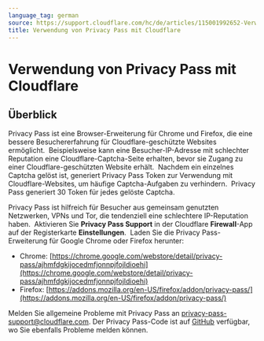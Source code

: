 ```yaml
---
language_tag: german
source: https://support.cloudflare.com/hc/de/articles/115001992652-Verwendung-von-Privacy-Pass-mit-Cloudflare
title: Verwendung von Privacy Pass mit Cloudflare 
---
```


# Verwendung von Privacy Pass mit Cloudflare 



## Überblick

Privacy Pass ist eine Browser-Erweiterung für Chrome und Firefox, die eine bessere Besuchererfahrung für Cloudflare-geschützte Websites ermöglicht.  Beispielsweise kann eine Besucher-IP-Adresse mit schlechter Reputation eine Cloudflare-Captcha-Seite erhalten, bevor sie Zugang zu einer Cloudflare-geschützten Website erhält.  Nachdem ein einzelnes Captcha gelöst ist, generiert Privacy Pass Token zur Verwendung mit Cloudflare-Websites, um häufige Captcha-Aufgaben zu verhindern.  Privacy Pass generiert 30 Token für jedes gelöste Captcha.

Privacy Pass ist hilfreich für Besucher aus gemeinsam genutzten Netzwerken, VPNs und Tor, die tendenziell eine schlechtere IP-Reputation haben.  Aktivieren Sie **Privacy Pass Support** in der Cloudflare **Firewall**\-App auf der Registerkarte **Einstellungen**.  Laden Sie die Privacy Pass-Erweiterung für Google Chrome oder Firefox herunter:

-   Chrome: [https://chrome.google.com/webstore/detail/privacy-pass/ajhmfdgkijocedmfjonnpjfojldioehi](https://chrome.google.com/webstore/detail/privacy-pass/ajhmfdgkijocedmfjonnpjfojldioehi)
-   Firefox: [https://addons.mozilla.org/en-US/firefox/addon/privacy-pass/](https://addons.mozilla.org/en-US/firefox/addon/privacy-pass/)

Melden Sie allgemeine Probleme mit Privacy Pass an [privacy-pass-support@cloudflare.com](mailto:A0privacy-pass-support@cloudflare.com). Der Privacy Pass-Code ist auf [GitHub](https://github.com/privacypass/challenge-bypass-extension) verfügbar, wo Sie ebenfalls Probleme melden können.
